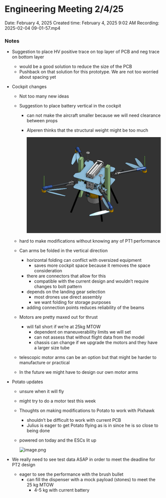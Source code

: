 # Engineering Meeting 2/4/25

Date: February 4, 2025
Created time: February 4, 2025 9:02 AM
Recording: 2025-02-04 09-01-57.mp4

### Notes

- Suggestion to place HV positive trace on top layer of PCB and neg trace on bottom layer
    - would be a good solution to reduce the size of the PCB
    - Pushback on that solution for this prototype. We are not too worried about spacing yet
- Cockpit changes
    - Not too many new ideas
    - Suggestion to place battery vertical in the cockpit
        - can not make the aircraft smaller because we will need clearance between props
        - Alperen thinks that the structural weight might be too much
            
            ![image.png](image.png)
            
    - hard to make modifications without knowing any of PT1 performance
    - Can arms be folded in the vertical direction
        - horizontal folding can conflict with oversized equipment
            - saves more cockpit space because it removes the space consideration
        - there are connectors that allow for this
            - compatible with the current design and wouldn’t require changes to bolt pattern
        - depends on the landing gear selection
            - most drones use direct assembly
            - we want folding for storage purposes
        - adding connection points reduces reliability of the beams
    - Motors are pretty maxed out for thrust
        - will fall short if we’re at 25kg MTOW
            - dependent on maneuverability limits we will set
            - can not assess that without flight data from the model
            - chassis can change if we upgrade the motors and they have a larger size tube
    - telescopic motor arms can be an option but that might be harder to manufacture or practical
    - In the future we might have to design our own motor arms
- Potato updates
    - unsure when it will fly
    - might try to do a motor test this week
    - Thoughts on making modifications to Potato to work with Pixhawk
        - shouldn’t be difficult to work with current PCB
        - Julius is eager to get Potato flying as is in since he is so close to being done
    - powered on today and the ESCs lit up
        
        ![image.png](image%201.png)
        
- We really need to see test data ASAP in order to meet the deadline for PT2 design
    - eager to see the performance with the brush bullet
        - can fill the dispenser with a mock payload (stones) to meet the 25 kg MTOW
            - 4-5 kg with current battery
